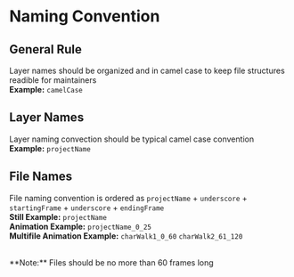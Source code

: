 # Naming Convention

## General Rule<br>
Layer names should be organized and in camel case to keep file structures readible for maintainers <br>
**Example:** `camelCase`

## Layer Names <br>
Layer naming convection should be typical camel case convention
<br>
**Example:** `projectName`

## File Names <br>
File naming convention is ordered as `projectName` + `underscore` + `startingFrame` + `underscore` + `endingFrame`
<br>
**Still Example:** `projectName`
<br>
**Animation Example:** `projectName_0_25`
<br>
**Multifile Animation Example:** `charWalk1_0_60` `charWalk2_61_120`

<br>
**Note:** Files should be no more than 60 frames long
